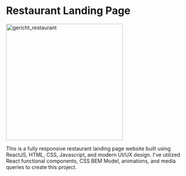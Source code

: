 # Restaurant Landing Page

<img width="320" alt="gericht_restaurant" src="https://user-images.githubusercontent.com/82925076/189504972-6e570323-aada-466b-918d-55412dc0a4fd.png">

This is a fully responsive restaurant landing page website built using ReactJS, HTML, CSS, Javascript, and modern UI/UX design. I've utilized React functional components, CSS BEM Model, animations, and media queries to create this project.
